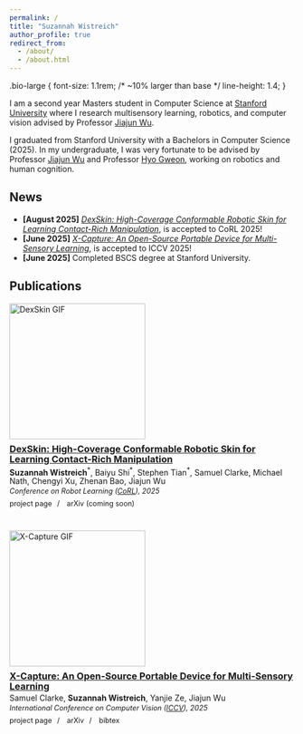 ```yaml
---
permalink: /
title: "Suzannah Wistreich"
author_profile: true
redirect_from: 
  - /about/
  - /about.html
---
```

.bio-large {
  font-size: 1.1rem; /* ~10% larger than base */
  line-height: 1.4;
}
<p class="bio-large">
  I am a second year Masters student in Computer Science at <a href="https://www.cs.stanford.edu">Stanford University</a> where I research multisensory learning, robotics, and computer vision advised by Professor <a href="https://jiajunwu.com/">Jiajun Wu</a>.
</p>
<p class="bio-large">
  I graduated from Stanford University with a Bachelors in Computer Science (2025). In my undergraduate, I was very fortunate to be advised by Professor <a href="https://jiajunwu.com/">Jiajun Wu</a> and Professor <a href="https://psychology.stanford.edu/people/hyowon-gweon">Hyo Gweon</a>, working on robotics and human cognition.
</p>

## News
- **[August 2025]** *[DexSkin: High-Coverage Conformable Robotic Skin for Learning Contact-Rich Manipulation](https://dex-skin.github.io)*, is accepted to CoRL 2025!
- **[June 2025]** *[X-Capture: An Open-Source Portable Device for Multi-Sensory Learning](https://arxiv.org/pdf/2504.02318)*, is accepted to ICCV 2025!
- **[June 2025]** Completed BSCS degree at Stanford University.

## Publications
<style>
.card {
  display: block;
  max-width: 800px;
  margin-bottom: 2.5rem;
  gap: 0.5rem;
}
.card .thumb {
  width: 240px;
  margin-bottom: 0.5rem;
}
.card .thumb img {
  display: block;
  width: 240px;
  height: auto;
  object-fit: cover;
  pointer-events: none;
  user-select: none;
}
.card .info {
  line-height: 1.1;
}
.card .title {
  margin: 0 0 0.25rem;
}
.card .authors {
  margin: 0;
}
.card .venue {
  font-style: italic;
  font-size: 0.9em;
  margin: 0.25rem 0 0;
}
.card .links {
  margin-top: 0.5rem;
  font-size: 0.9em;
}
.card .links a {
  color: var(--global-link-color) !important;
  text-decoration: none;
}
.card .links a:hover {
  color: var(--global-link-color-hover) !important;
}
.card .links a:visited {
  color: var(--global-link-color-visited) !important;
}
.card .links .sep {
  margin: 0 0.35rem;
}
</style>

<div class="card">
  <div class="thumb">
    <img src="/images/DexSkin.gif" alt="DexSkin GIF" draggable="false" loading="eager" width="240" height="135">
  </div>
  <div class="info">
    <h3 class="title">
      <a href="https://dex-skin.github.io"><strong>DexSkin: High-Coverage Conformable Robotic Skin for Learning Contact-Rich Manipulation</strong></a>
    </h3>
    <p class="authors">
      <strong>Suzannah Wistreich</strong><sup>*</sup>, Baiyu Shi<sup>*</sup>, Stephen Tian<sup>*</sup>, Samuel Clarke, Michael Nath, Chengyi Xu, Zhenan Bao, Jiajun Wu
    </p>
    <p class="venue">
      Conference on Robot Learning (<a href="https://www.corl.org/home">CoRL</a>), 2025
    </p>
    <div class="links">
      <a href="https://dex-skin.github.io">project page</a><span class="sep">&nbsp;/&nbsp;</span>
      arXiv (coming soon)
    </div>
  </div>
</div>

<div class="card">
  <div class="thumb">
    <img src="/images/CroppedTurntable.gif" alt="X-Capture GIF" draggable="false" loading="eager" width="240">
  </div>
  <div class="info">
    <h3 class="title">
      <a href="https://arxiv.org/pdf/2504.02318"><strong>X-Capture: An Open-Source Portable Device for Multi-Sensory Learning</strong></a>
    </h3>
    <p class="authors">
      Samuel Clarke, <strong>Suzannah Wistreich</strong>, Yanjie Ze, Jiajun Wu
    </p>
    <p class="venue">
      International Conference on Computer Vision (<a href="https://iccv.thecvf.com" target="_blank" rel="noopener">ICCV</a>), 2025
    </p>
    <div class="links">
      <a href="https://xcapture.github.io">project page</a><span class="sep">&nbsp;/&nbsp;</span>
      <a href="https://arxiv.org/pdf/2504.02318">arXiv</a><span class="sep">&nbsp;/&nbsp;</span>
      <a href="/files/2025xcapture.txt">bibtex</a>
    </div>
  </div>
</div>